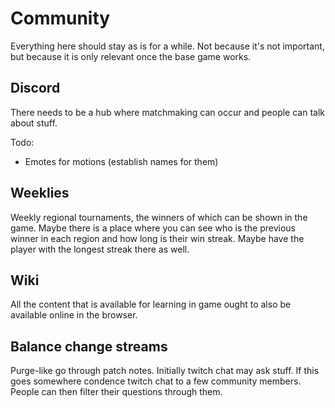 # Community
Everything here should stay as is for a while. Not because it's not important, but because it is only relevant once the base game works.

## Discord
There needs to be a hub where matchmaking can occur and people can talk about stuff.

Todo:
- Emotes for motions (establish names for them)

## Weeklies
Weekly regional tournaments, the winners of which can be shown in the game. Maybe there is a place where you can see who is the previous winner in each region and how long is their win streak. Maybe have the player with the longest streak there as well. 

## Wiki
All the content that is available for learning in game ought to also be available online in the browser.

## Balance change streams
Purge-like go through patch notes. Initially twitch chat may ask stuff. If this goes somewhere condence twitch chat to a few community members. People can then filter their questions through them.